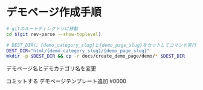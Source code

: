 # デモページ作成手順

```bash
# gitのルートディレクトリに移動
cd $(git rev-parse --show-toplevel)

# DEST_DIRに {demo_category_slug}と{demo_page_slug}をセットしてコマンド実行
DEST_DIR="html/{demo_category_slug}/{demo_page_slug}"
mkdir -p $DEST_DIR && cp -r docs/create_demo_page/demo/* $DEST_DIR
```

デモページ名とデモカテゴリ名を変更
<title>デモページ名 | デモカテゴリ名 | jQuery UI LIST / Jung Issei</title>

<!--#include virtual="/{demo_category}/lib/head_close.shtml" -->
<!--#include virtual="/{demo_category}/lib/body_close.shtml" -->


コミットする
デモページテンプレート追加 #0000
